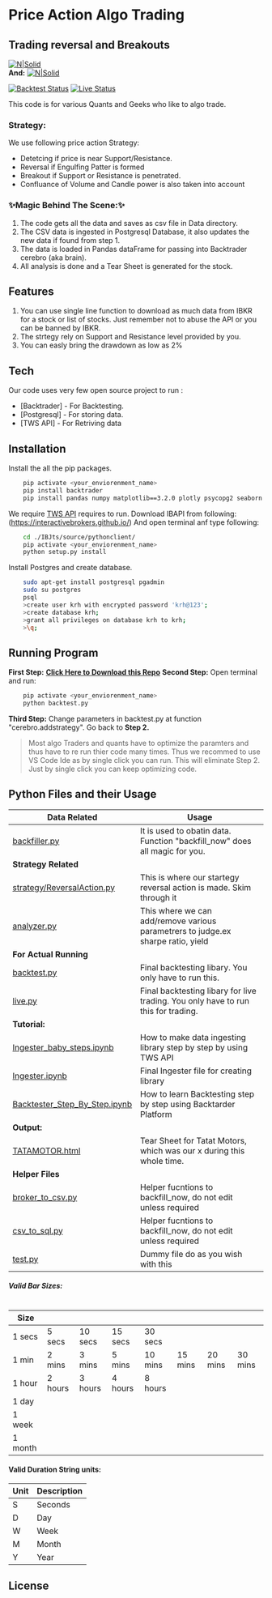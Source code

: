 # Price Action Algo Trading 
## Trading reversal and Breakouts


[![N|Solid](https://img.shields.io/badge/Powered%20By-Backtrader-lightgrey)](https://interactivebrokers.github.io/tws-api/introduction.html)  
__And:__
[![N|Solid](https://interactivebrokers.github.io/tws-api/nav_iblogo.png)](https://interactivebrokers.github.io/tws-api/introduction.html)

[![Backtest Status](https://img.shields.io/badge/Backtesting%20-Passed-brightgreen.svg)](/backtest.py) [![Live Status](https://img.shields.io/badge/Live%20-Failed-red.svg)](/live.py)

This code is for various Quants and Geeks who like to algo trade. 

### Strategy:
We use following price action Strategy:
- Detetcing if price is near Support/Resistance.
- Reversal if Engulfing Patter is formed
- Breakout if Support or Resistance is penetrated.
- Confluance of Volume and Candle power is also taken into account

### ✨Magic Behind The Scene:✨
1. The code gets all the data and saves as csv file in Data directory.
2. The CSV data is ingested in Postgresql Database, it also updates the new data if found from step 1.
3. The data is loaded in Pandas dataFrame for passing into Backtrader cerebro (aka brain).
4. All analysis is done and a Tear Sheet is generated for the stock. 


## Features
1. You can use single line function to download as much data from IBKR for a stock or list of stocks. Just remember not to abuse the API or you can be banned by IBKR.
2.  The strtegy rely on Support and Resistance level provided by you.
3.  You can easly bring the drawdown as low as 2%

## Tech
Our code uses very few open source project to run :
- [Backtrader] - For Backtesting.
- [Postgresql] - For storing data.
- [TWS API]    - For Retriving data 



## Installation

Install the all the pip packages.

```sh
    pip activate <your_enviorenment_name>
    pip install backtrader
    pip install pandas numpy matplotlib==3.2.0 plotly psycopg2 seaborn scipy SQLAlchemy statsmodels tabulate tzlocal
```

We require [TWS API](https://interactivebrokers.github.io/) requires  to run.
Download IBAPI from following: (https://interactivebrokers.github.io/)
And open terminal anf type following:

```sh
    cd ./IBJts/source/pythonclient/
    pip activate <your_enviorenment_name>
    python setup.py install
```

Install Postgres and create database.
```sh
    sudo apt-get install postgresql pgadmin
    sudo su postgres 
    psql
    >create user krh with encrypted password 'krh@123';
    >create database krh;     
    >grant all privileges on database krh to krh;
    >\q;
```

## Running Program

**First Step:**
[**Click Here to Download this Repo**](https://github.com/sagarrathi/KRH/archive/refs/heads/main.zip)
**Second Step:** 
Open terminal and run:
```sh
    pip activate <your_enviorenment_name>
    python backtest.py 
```
**Third Step:** 
Change parameters in backtest.py at function "cerebro.addstrategy".
Go back to **Step 2.**

> Most algo Traders and quants have to optimize the paramters and thus have to re run thier code many times.
> Thus we recommed to use VS Code Ide as by single click you can run. This will eliminate Step 2.
> Just by single click you can keep optimizing code.


## Python Files and their Usage
| Data Related | Usage|
|-----------------------------------------------------------------|------------------------------------------------------------------------------------|
| [backfiller.py](/backfiller.py)| It is used to obatin data. Function "backfill_now" does all magic for you.|
| **Strategy Related** ||
| [strategy/ReversalAction.py](/strategy/ReversalAction.py)| This is where our startegy reversal action is made. Skim through it|
| [analyzer.py](/analyzer.py)| This where we can add/remove various parametrers to judge.ex sharpe ratio, yield   |
| **For Actual Running**|                                                                                    |
| [backtest.py](/backtest.py)| Final backtesting libary. You only have to run this.                               |
| [live.py](/live.py) | Final backtesting libary for live trading. You only have to run this for trading.  |
| **Tutorial:**||
| [Ingester_baby_steps.ipynb](/Ingester_baby_steps.ipynb)| How to make data ingesting library step by step by using TWS API|
| [Ingester.ipynb](/Ingester.ipynb) | Final Ingester file for creating library|
| [Backtester_Step_By_Step.ipynb](/Backtester_Step_By_Step.ipynb) | How to learn Backtesting step by step using Backtarder Platform |
| **Output:**||
| [TATAMOTOR.html](/TATAMOTOR.html) | Tear Sheet for Tatat Motors, which was our x during this whole time.  |
| **Helper Files** |                                                                                    |
| [broker_to_csv.py](/broker_to_csv.py)| Helper fucntions to backfill_now, do not edit unless required|
| [csv_to_sql.py](/csv_to_sql.py)| Helper fucntions to backfill_now, do not edit unless required|
| [test.py](/test.py) | Dummy file do as you wish with this  |

##### Valid Bar Sizes:
#
|Size||||||||
|--- |--- |--- |--- |--- |--- |--- |--- |
|1 secs|5 secs|10 secs|15 secs|30 secs||||
|1 min|2 mins|3 mins|5 mins|10 mins|15 mins|20 mins|30 mins|
|1 hour|2 hours|3 hours|4 hours|8 hours||||
|1 day||||||||
|1 week||||||||
|1 month||||||||

#### Valid Duration String units:
| Unit | Description  |
| --- | --- |
| S | Seconds  |
| D | Day  |
| W | Week  |
| M | Month  |
| Y | Year  |


## License


